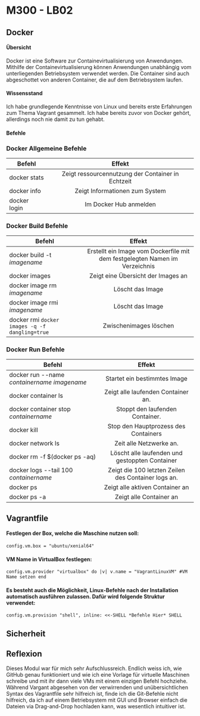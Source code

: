 M300 - LB02
====

## Docker

#### Übersicht

Docker ist eine Software zur Containevirtualisierung von Anwendungen. Mithilfe der Containevirtualisierung können Anwendungen unabhängig vom unterliegenden Betriebsystem verwendet werden. Die Container sind auch abgeschottet von anderen Container, die auf dem Betriebsystem laufen.

#### Wissensstand

Ich habe grundlegende Kenntnisse von Linux und bereits erste Erfahrungen zum Thema Vagrant gesammelt. Ich habe bereits zuvor von Docker gehört, allerdings noch nie damit zu tun gehabt.


#### Befehle

### Docker Allgemeine Befehle                                                 
| Befehl                       | Effekt                         |
| ---------------------------- |:------------------------------:|
| docker stats | Zeigt ressourcennutzung der Container in Echtzeit |
| docker info | Zeigt Informationen zum System |
| docker login | Im Docker Hub anmelden |


### Docker Build Befehle                                          
| Befehl                       | Effekt                         |
| ---------------------------- |:------------------------------:|
| docker build -t *imagename* | Erstellt ein Image vom Dockerfile mit dem festgelegten Namen im Verzeichnis |
| docker images | Zeigt eine Übersicht der Images an |
| docker image rm *imagename* | Löscht das Image |
| docker image rmi *imagename* | Löscht das Image |
| docker rmi `docker images -q -f dangling=true` | Zwischenimages löschen |


### Docker Run Befehle                                                  
| Befehl                       | Effekt                         |
| ---------------------------- |:------------------------------:|
| docker run --name *containername* *imagename* | Startet ein bestimmtes Image |
| docker container ls | Zeigt alle laufenden Container an. |
| docker container stop *containername* | Stoppt den laufenden Container. |
| docker kill | Stop den Hauptprozess des Containers |
| docker network ls | Zeit alle Netzwerke an. |
| docker rm -f $(docker ps -aq) | Löscht alle laufenden und gestoppten Container |
| docker logs --tail 100 *containername* | Zeigt die 100 letzten Zeilen des Container logs an. |
| docker ps  | Zeigt alle aktiven Container an |
| docker ps -a | Zeigt alle Container an |



## Vagrantfile

#### Festlegen der Box, welche die Maschine nutzen soll:

`config.vm.box = "ubuntu/xenial64"`

#### VM Name in VirtualBox festlegen:

`config.vm.provider "virtualbox" do |v|
  v.name = "VagrantLinuxVM" #VM Name setzen
end`

#### Es besteht auch die Möglichkeit, Linux-Befehle nach der Installation automatisch ausführen zulassen. Dafür wird folgende Struktur verwendet:

`config.vm.provision "shell", inline: <<-SHELL
 *Befehle Hier*
SHELL`

## Sicherheit

	

## Reflexion

Dieses Modul war für mich sehr Aufschlussreich. Endlich weiss ich, wie GitHub genau funktioniert und wie ich eine Vorlage für virtuelle Maschinen schreibe und mit ihr dann viele VMs mit einem einzigen Befehl hochziehe. Während Vargant abgesehen von der verwirrenden und unübersichtlichen Syntax des Vagrantfile sehr hilfreich ist, finde ich die Git-Befehle nicht hilfreich, da ich auf einem Betriebsystem mit GUI und Browser einfach die Dateien via Drag-and-Drop hochladen kann, was wesentlich intuitiver ist.